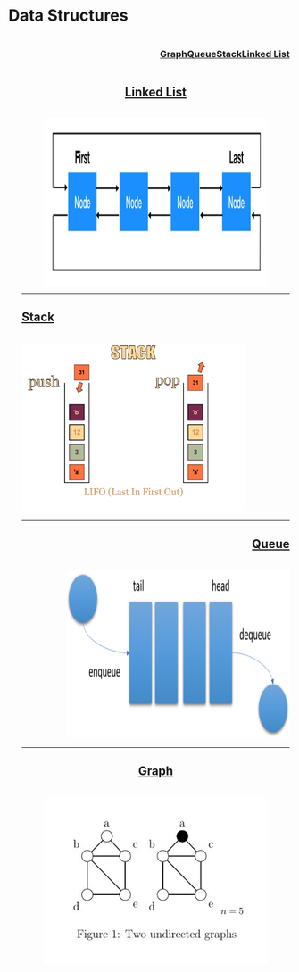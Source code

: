 # Data Structures 
<ul align="center" type="none" style=" display: flex;
          flex-direction: row-reverse;">
<li>
   <h3>  <a href="#linklist">  Linked List  </a></h3>
    </li>
    <li type="♾️">
       <h3> <a href="#stack"> Stack  </a></h3>
    </li>
    <li>
      <h3>   <a href="#queue">Queue </a></h3>
    </li>
    <li>
        <h3> <a href="#graph"> Graph </a></h3>
    </li>
</ul>

<ul type="none">
<li  id="linklist" align="center">
<h2>
    <a title="Go to code" href="./_linkedList.py">
        Linked List
    </a>
</h2>
<br/>
<img align="center" height="300" width="400" src="./img/link.png" alt="Linked List"/>

</li>
   <hr/>


<li  id="stack" align="left">
    <h2>
        <a title="Go to code" href="./_stack.py"> Stack</a>
        </h2>
        <br/>
        <img height="300" width="400" src="./img/stack.png" alt="Stack"/>
        

</li>
   <hr/>


<li  id="queue" align="right">
    <h2>
        <a title="Go to code" href="./_queue.py"> Queue</a>
        </h2>
        <br/>
        <img height="300" width="400" src="./img/queue.png" alt="Queue"/>
        

</li>
<hr/>


<li align="center" id="graph">
    <h2>
        <a title="Go to code" href="./_graph.py"> Graph</a>
        </h2>
        <br/>
        <img height="300" width="400" src="./img/graph.png" alt="Graph"/>
        

</li>
</ul>
